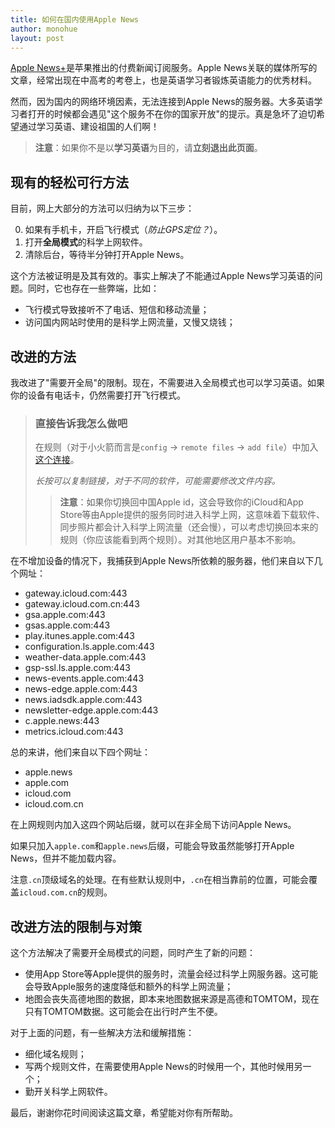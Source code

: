 ```yaml
---
title: 如何在国内使用Apple News
author: monohue
layout: post
---
```


[Apple News+](https://www.apple.com/apple-news/)是苹果推出的付费新闻订阅服务。Apple News关联的媒体所写的文章，经常出现在中高考的考卷上，也是英语学习者锻炼英语能力的优秀材料。

然而，因为国内的网络环境因素，无法连接到Apple News的服务器。大多英语学习者打开的时候都会遇见"这个服务不在你的国家开放"的提示。真是急坏了迫切希望通过学习英语、建设祖国的人们啊！

<!-- more -->

> **注意**：如果你不是以**学习英语**为目的，请**立刻退出此页面**。

## 现有的轻松可行方法

目前，网上大部分的方法可以归纳为以下三步：

0. 如果有手机卡，开启飞行模式（*防止GPS定位？*）。
1. 打开**全局模式**的科学上网软件。
2. 清除后台，等待半分钟打开Apple News。

这个方法被证明是及其有效的。事实上解决了不能通过Apple News学习英语的问题。同时，它也存在一些弊端，比如：

- 飞行模式导致接听不了电话、短信和移动流量；
- 访问国内网站时使用的是科学上网流量，又慢又烧钱；

## 改进的方法

我改进了"需要开全局"的限制。现在，不需要进入全局模式也可以学习英语。如果你的设备有电话卡，仍然需要打开飞行模式。

> ### 直接告诉我怎么做吧
> 
> 在规则（对于小火箭而言是``config`` -> ``remote files`` -> ``add file``）中加入[这个连接](https://blog.magi.red/assets/misc/mona.conf)。
> 
> *长按可以复制链接，对于不同的软件，可能需要修改文件内容。*
>
> > **注意**：如果你切换回中国Apple id，这会导致你的iCloud和App Store等由Apple提供的服务同时进入科学上网，这意味着下载软件、同步照片都会计入科学上网流量（还会慢），可以考虑切换回本来的规则（你应该能看到两个规则）。对其他地区用户基本不影响。

在不增加设备的情况下，我捕获到Apple News所依赖的服务器，他们来自以下几个网址：

- gateway.icloud.com:443
- gateway.icloud.com.cn:443
- gsa.apple.com:443
- gsas.apple.com:443
- play.itunes.apple.com:443
- configuration.ls.apple.com:443
- weather-data.apple.com:443
- gsp-ssl.ls.apple.com:443
- news-events.apple.com:443
- news-edge.apple.com:443
- news.iadsdk.apple.com:443
- newsletter-edge.apple.com:443
- c.apple.news:443
- metrics.icloud.com:443

总的来讲，他们来自以下四个网址：

- apple.news
- apple.com
- icloud.com
- icloud.com.cn

在上网规则内加入这四个网站后缀，就可以在非全局下访问Apple News。

如果只加入``apple.com``和``apple.news``后缀，可能会导致虽然能够打开Apple News，但并不能加载内容。

注意``.cn``顶级域名的处理。在有些默认规则中，``.cn``在相当靠前的位置，可能会覆盖``icloud.com.cn``的规则。

## 改进方法的限制与对策

这个方法解决了需要开全局模式的问题，同时产生了新的问题：

- 使用App Store等Apple提供的服务时，流量会经过科学上网服务器。这可能会导致Apple服务的速度降低和额外的科学上网流量；
- 地图会丧失高德地图的数据，即本来地图数据来源是高德和TOMTOM，现在只有TOMTOM数据。这可能会在出行时产生不便。

对于上面的问题，有一些解决方法和缓解措施：

- 细化域名规则；
- 写两个规则文件，在需要使用Apple News的时候用一个，其他时候用另一个；
- 勤开关科学上网软件。

最后，谢谢你花时间阅读这篇文章，希望能对你有所帮助。